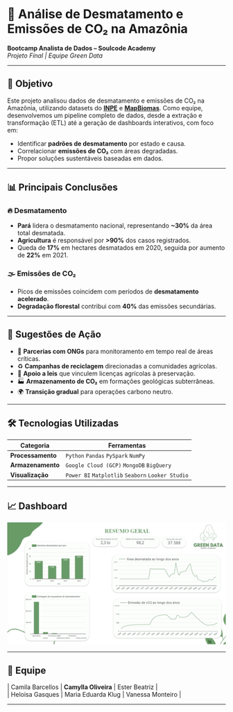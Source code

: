 # 🌳 Análise de Desmatamento e Emissões de CO₂ na Amazônia  

**Bootcamp Analista de Dados – Soulcode Academy**  
*Projeto Final | Equipe Green Data*  

---


## 🎯 Objetivo  
Este projeto analisou dados de desmatamento e emissões de CO₂ na Amazônia, utilizando datasets do **[INPE](https://www.inpe.br/)** e **[MapBiomas](https://mapbiomas.org/)**. Como equipe, desenvolvemos um pipeline completo de dados, desde a extração e transformação (ETL) até a geração de dashboards interativos, com foco em:  
- Identificar **padrões de desmatamento** por estado e causa.  
- Correlacionar **emissões de CO₂** com áreas degradadas.  
- Propor soluções sustentáveis baseadas em dados.  

---

## 📊 Principais Conclusões  
### 🔥 Desmatamento  
- **Pará** lidera o desmatamento nacional, representando **~30%** da área total desmatada.  
- **Agricultura** é responsável por **>90%** dos casos registrados.  
- Queda de **17%** em hectares desmatados em 2020, seguida por aumento de **22%** em 2021.  

### 🌫️ Emissões de CO₂  
- Picos de emissões coincidem com períodos de **desmatamento acelerado**.  
- **Degradação florestal** contribui com **40%** das emissões secundárias.  

---

## 🚀 Sugestões de Ação  
- 🌱 **Parcerias com ONGs** para monitoramento em tempo real de áreas críticas.  
- ♻️ **Campanhas de reciclagem** direcionadas a comunidades agrícolas.  
- 📜 **Apoio a leis** que vinculem licenças agrícolas à preservação.  
- 🏭 **Armazenamento de CO₂** em formações geológicas subterrâneas.  
- 🌍 **Transição gradual** para operações carbono neutro.  

---

## 🛠️ Tecnologias Utilizadas  
| **Categoria**       | **Ferramentas**                                                                 |  
|----------------------|---------------------------------------------------------------------------------|  
| **Processamento**    | `Python` `Pandas` `PySpark` `NumPy`                                             |  
| **Armazenamento**    | `Google Cloud (GCP)` `MongoDB` `BigQuery`                                       |  
| **Visualização**     | `Power BI` `Matplotlib` `Seaborn` `Looker Studio`                                              |  

---

## 📈 Dashboard  
![Dashboard Desmatamento-Emissoes-Analise](./greendata.png)
  



---

## 👥 Equipe  
| Camila Barcellos | **Camylla Oliveira** | Ester Beatriz |  
| Heloisa Gasques | Maria Eduarda Klug | Vanessa Monteiro |  

---



